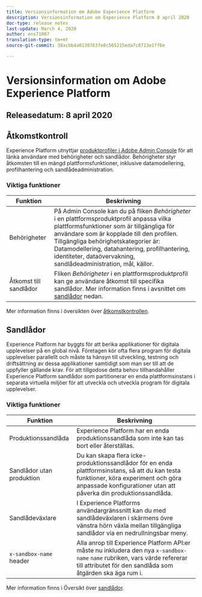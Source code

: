 ```yaml
---
title: Versionsinformation om Adobe Experience Platform
description: Versionsinformation om Experience Platform 8 april 2020
doc-type: release notes
last-update: March 4, 2020
author: ens71067
translation-type: tm+mt
source-git-commit: 38acbb4a0130763fe0c565215eda7c0713e1ff6e

---
```



# Versionsinformation om Adobe Experience Platform

## Releasedatum: 8 april 2020

## Åtkomstkontroll

Experience Platform utnyttjar [produktprofiler i Adobe Admin Console](https://adminconsole.adobe.com) för att länka användare med behörigheter och sandlådor. Behörigheter styr åtkomsten till en mängd plattformsfunktioner, inklusive datamodellering, profilhantering och sandlådeadministration.

### Viktiga funktioner

| Funktion | Beskrivning |
|--- | ---|
| Behörigheter | På Admin Console kan du på fliken _Behörigheter_ i en plattformsproduktprofil anpassa vilka plattformsfunktioner som är tillgängliga för användare som är kopplade till den profilen. Tillgängliga behörighetskategorier är: Datamodellering, datahantering, profilhantering, identiteter, dataövervakning, sandlådeadministration, mål, källor. |
| Åtkomst till sandlådor | Fliken _Behörigheter_ i en plattformsproduktprofil kan ge användare åtkomst till specifika sandlådor. Mer information finns i avsnittet om [sandlådor](#sandboxes) nedan. |

Mer information finns i översikten över [åtkomstkontrollen](../../access-control/home.md).

## Sandlådor

Experience Platform har byggts för att berika applikationer för digitala upplevelser på en global nivå. Företagen kör ofta flera program för digitala upplevelser parallellt och måste ta hänsyn till utveckling, testning och driftsättning av dessa applikationer samtidigt som man ser till att de uppfyller gällande krav. För att tillgodose detta behov tillhandahåller Experience Platform sandlådor som partitionerar en enda plattformsinstans i separata virtuella miljöer för att utveckla och utveckla program för digitala upplevelser.

### Viktiga funktioner

| Funktion | Beskrivning |
|--- | ---|
| Produktionssandlåda | Experience Platform har en enda produktionssandlåda som inte kan tas bort eller återställas. |
| Sandlådor utan produktion | Du kan skapa flera icke-produktionssandlådor för en enda plattformsinstans, så att du kan testa funktioner, köra experiment och göra anpassade konfigurationer utan att påverka din produktionssandlåda. |
| Sandlådeväxlare | I Experience Platforms användargränssnitt kan du med sandlådeväxlaren i skärmens övre vänstra hörn växla mellan tillgängliga sandlådor via en nedrullningsbar meny. |
| `x-sandbox-name` header | Alla anrop till Experience Platform API:er måste nu inkludera den nya `x-sandbox-name` `name` rubriken, vars värde refererar till attributet för den sandlåda som åtgärden ska äga rum i. |

Mer information finns i Översikt över [sandlådor](../../sandboxes/home.md).